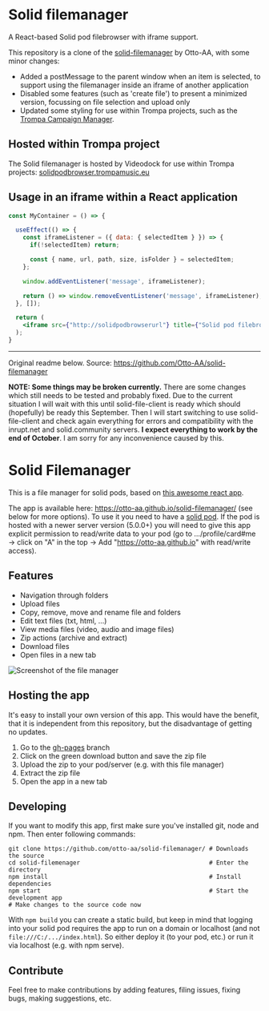 # Solid filemanager

A React-based Solid pod filebrowser with iframe support.

This repository is a clone of the [solid-filemanager](https://github.com/Otto-AA/solid-filemanager) by Otto-AA, with some minor changes:
- Added a postMessage to the parent window when an item is selected, to support using the filemanager inside an iframe of another application
- Disabled some features (such as 'create file') to present a minimized version, focussing on file selection and upload only
- Updated some styling for use within Trompa projects, such as the [Trompa Campaign Manager](https://github.com/trompamusic/trompa-campaign-manager).

## Hosted within Trompa project

The Solid filemanager is hosted by Videodock for use within Trompa projects:
[solidpodbrowser.trompamusic.eu](http://solidpodbrowser.trompamusic.eu)

## Usage in an iframe within a React application

```jsx
const MyContainer = () => {

  useEffect(() => {
    const iframeListener = ({ data: { selectedItem } }) => {
      if(!selectedItem) return;

      const { name, url, path, size, isFolder } = selectedItem;
    };

    window.addEventListener('message', iframeListener); 

    return () => window.removeEventListener('message', iframeListener);
  }, []);

  return (
    <iframe src={"http://solidpodbrowserurl"} title={"Solid pod filebrowser"} />
  );
}

```
--------

Original readme below.
Source: https://github.com/Otto-AA/solid-filemanager



**NOTE: Some things may be broken currently.** There are some changes which still needs to be tested and probably fixed. Due to the current situation I will wait with this until solid-file-client is ready which should (hopefully) be ready this September. Then I will start switching to use solid-file-client and check again everything for errors and compatibility with the inrupt.net and solid.community servers. **I expect everything to work by the end of October**. I am sorry for any inconvenience caused by this.

# Solid Filemanager

This is a file manager for solid pods, based on [this awesome react app](https://github.com/joni2back/react-filemanager/).

The app is available here: https://otto-aa.github.io/solid-filemanager/ (see below for more options). To use it you need to have a [solid pod](https://solid.inrupt.com/get-a-solid-pod). If the pod is hosted with a newer server version (5.0.0+) you will need to give this app explicit permission to read/write data to your pod (go to .../profile/card#me -> click on "A" in the top -> Add "https://otto-aa.github.io" with read/write access).

## Features

- Navigation through folders
- Upload files
- Copy, remove, move and rename file and folders
- Edit text files (txt, html, ...)
- View media files (video, audio and image files)
- Zip actions (archive and extract)
- Download files
- Open files in a new tab

![Screenshot of the file manager](./images/Screenshot.png "Demo Screenshot")

## Hosting the app
It's easy to install your own version of this app. This would have the benefit, that it is independent from this repository, but the disadvantage of getting no updates.

1. Go to the [gh-pages](https://github.com/Otto-AA/solid-filemanager/tree/gh-pages) branch
2. Click on the green download button and save the zip file
3. Upload the zip to your pod/server (e.g. with this file manager)
4. Extract the zip file
5. Open the app in a new tab

## Developing
If you want to modify this app, first make sure you've installed git, node and npm. Then enter following commands:

```shell
git clone https://github.com/otto-aa/solid-filemanager/ # Downloads the source
cd solid-filemenager                                    # Enter the directory
npm install                                             # Install dependencies
npm start                                               # Start the development app
# Make changes to the source code now
```

With `npm build` you can create a static build, but keep in mind that logging into your solid pod requires the app to run on a domain or localhost (and not `file:///C:/.../index.html`). So either deploy it (to your pod, etc.) or run it via localhost (e.g. with npm serve).

## Contribute

Feel free to make contributions by adding features, filing issues, fixing bugs, making suggestions, etc.
